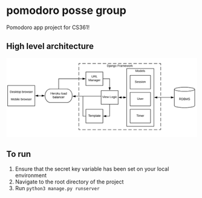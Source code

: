 # pomodoro posse group
Pomodoro app project for CS361!


## High level architecture
![high level architecture](./images/Pomodoro.png "High level architecture")

## To run
1. Ensure that the secret key variable has been set on your local environment
1. Navigate to the root directory of the project
1. Run `python3 manage.py runserver`
